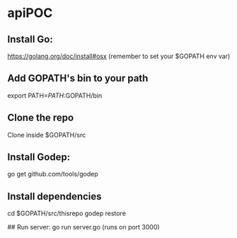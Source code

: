# apiPOC

## Install Go:
https://golang.org/doc/install#osx (remember to set your $GOPATH env var)

## Add GOPATH's bin to your path
export PATH=$PATH:$GOPATH/bin

## Clone the repo
Clone inside $GOPATH/src

## Install Godep:
go get github.com/tools/godep

## Install dependencies
cd $GOPATH/src/thisrepo
godep restore

## Run server:
go run server.go (runs on port 3000)